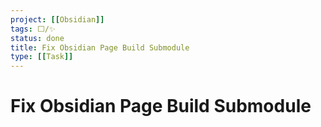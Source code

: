 ```yaml
---
project: [[Obsidian]]
tags: ⬜/✨  
status: done
title: Fix Obsidian Page Build Submodule
type: [[Task]]
---
```


# Fix Obsidian Page Build Submodule